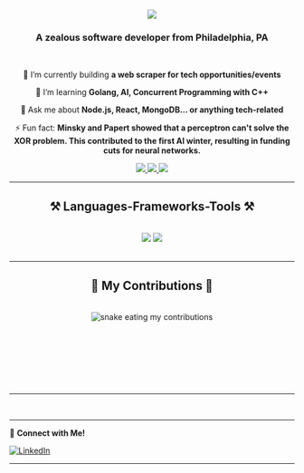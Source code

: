 
<h1 align="center">
    <img src="https://readme-typing-svg.herokuapp.com/?font=Righteous&size=35&center=true&vCenter=true&width=500&height=70&duration=4000&lines=Hello+World!+👋;+I'm+Channacy+un!;" />
</h1>

<h3 align="center">A zealous software developer from Philadelphia, PA</h3>

<br/>

<div align="center">
 
 🔭 I’m currently building **a web scraper for tech opportunities/events**
 
 🌱 I’m learning **Golang, AI, Concurrent Programming with C++**

💬 Ask me about **Node.js, React, MongoDB... or anything tech-related**

⚡ Fun fact: **Minsky and Papert showed that a perceptron can't solve the XOR problem. This contributed to the first AI winter, resulting in funding cuts for neural networks.**

 </div>
 
<div align="center"> 
  <a href="mailto:channacyun@@gmail.com">
    <img src="https://img.shields.io/badge/Gmail-333333?style=for-the-badge&logo=gmail&logoColor=red" />
  </a>
  <a href="https://www.linkedin.com/in/channacy-un/" target="_blank">
    <img src="https://img.shields.io/badge/LinkedIn-0077B5?style=for-the-badge&logo=linkedin&logoColor=white" target="_blank" />
  </a>
  <a href="https://channacy.pages.dev/" target="_blank">
     <img src="https://img.shields.io/badge/Portfolio-FF5722?style=for-the-badge&logo=todoist&logoColor=white" target="_blank" /> <!-- sqlite, safari, google-chrome are other good icon options -->
  </a>
</div>

 <hr/>
 
<h2 align="center">⚒️ Languages-Frameworks-Tools ⚒️</h2>
<br/>
<div align="center">
    <img src="https://skillicons.dev/icons?i=react,bootstrap,mui,html,css,vscode,github,figma,tailwind,git,c" />
    <img src="https://skillicons.dev/icons?i=nodejs,python,javascript,typescript,express,firebase,mongodb,c,java,nextjs,mysql,flask" /><br>
</div>

<br/>
<hr/>

<div align="center">
  <h2>🐍 My Contributions 🐍</h2>
  <br>
  <img alt="snake eating my contributions" src="https://raw.githubusercontent.com/channacy/channacy/output/github-contribution-grid-snake.svg" />
  
  <br/><br/><br/>
</div>

<br/><br/>

<hr/>

<br/>



---
 🤝 **Connect with Me!**

[![LinkedIn](https://img.shields.io/badge/LinkedIn-0077B5?style=for-the-badge&logo=linkedin&logoColor=white)](https://www.linkedin.com/in/channacy-un/)

---

